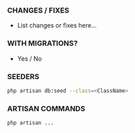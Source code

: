 ### CHANGES / FIXES
- List changes or fixes here...

### WITH MIGRATIONS?
- Yes / No

### SEEDERS
```bash
php artisan db:seed --class=<ClassName>
```

### ARTISAN COMMANDS
```bash
php artisan ...
```
